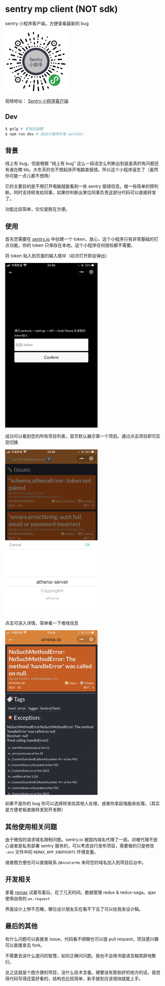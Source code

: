 # sentry mp client (NOT sdk)

sentry 小程序客户端，方便查看最新的 bug

<img src='./docs/qrcode.jpg' width='200px' />

视频地址： [Sentry 小程序客户端](https://www.bilibili.com/video/BV1jf4y1m79T/)

## Dev

```bash
$ gulp # 复制云函数
$ npm run dev # 启动小程序开发 watcher
```

## 背景

线上有 bug，但是根据 “线上有 bug” 这么一段话怎么判断出到底是真的有问题还有谁在瞎 bb。大冬天的也不想起床开电脑查报错。所以这个小程序诞生了（虽然你可能一点儿都不想用）

它的主要目的是不用打开电脑就能看到一些 sentry 报错信息。做一些简单的预判断。同时支持转发给同事，如果你判断出某位同事负责这部分代码可以直接转发了。

功能比较简单，仅仅是胜在方便。

## 使用

首先您需要在 [sentry.io](https://sentry.io/settings/account/api/auth-tokens/) 中创建一个 token，放心，这个小程序只有非常基础的打点功能，你的 token 只保存在本地，这个小程序任何授权都不需要。

将 token 贴入到页面的输入框中（初次打开即会弹出）

<img src='./docs/auth.png' width='300px' />

成功可以看到您的所有项目列表，首页默认展示第一个项目。通过点击项目即可实现切换

<img src='./docs/projects.png' width='300px' />

点击可进入详情，简单看一下堆栈信息

<img src='./docs/issue.png' width='300px' />

如果不是你的 bug 你可以选择转发给其他人处理，或者你拿起电脑来处理。（其实是方便老板直接转发到开发群）

## 其他使用相关问题

由于微信的请求域名限制问题。sentry.io 被国内域名代理了一层。对被代理不放心或者是私有部署 sentry 服务的，可以考虑自行发布项目，需要做的只是修改 `.env` 文件中的 `REMAX_APP_ENDPOINTS` 环境变量。

或者图方便也可以直接联系 `@AnnatarHe` 来将您的域名加入到项目后台中。

## 开发相关

拿着 [remax](https://github.com/remaxjs/remax) 试着写着玩，花了几天时间。数据管理 redux & redux-saga。ajax 使用自带的 `wx.request`

界面设计上惨不忍睹，哪位设计朋友实在看不下去了可以给我发设计稿。

## 最后的其他

有什么问题可以直接发 issue，代码看不顺眼也可以提 pull request，项目感兴趣可以直接拿去 fork。

不需要去读什么提问的智慧，如何正确问问题。我也不会用书面语含糊其辞地敷衍。

总之这就是个图方便的项目，没什么技术含量。硬要说有那些好的地方的话，我觉得代码写得还蛮好看的，结构也比较简单，新手接到应该很快就能上手。
